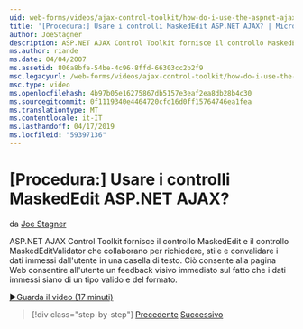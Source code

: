 ```yaml
---
uid: web-forms/videos/ajax-control-toolkit/how-do-i-use-the-aspnet-ajax-maskededit-controls
title: '[Procedura:] Usare i controlli MaskedEdit ASP.NET AJAX? | Microsoft Docs'
author: JoeStagner
description: ASP.NET AJAX Control Toolkit fornisce il controllo MaskedEdit e il controllo MaskedEditValidator che funzionano insieme alla richiesta, lo stile e la convalida di d...
ms.author: riande
ms.date: 04/04/2007
ms.assetid: 806a8bfe-54be-4c96-8ffd-66303cc2b2f9
msc.legacyurl: /web-forms/videos/ajax-control-toolkit/how-do-i-use-the-aspnet-ajax-maskededit-controls
msc.type: video
ms.openlocfilehash: 4b97b05e16275867db5157e3eaf2ea8db28b4c30
ms.sourcegitcommit: 0f1119340e4464720cfd16d0ff15764746ea1fea
ms.translationtype: MT
ms.contentlocale: it-IT
ms.lasthandoff: 04/17/2019
ms.locfileid: "59397136"
---
```

# <a name="how-do-i-use-the-aspnet-ajax-maskededit-controls"></a>[Procedura:] Usare i controlli MaskedEdit ASP.NET AJAX?

da [Joe Stagner](https://github.com/JoeStagner)

ASP.NET AJAX Control Toolkit fornisce il controllo MaskedEdit e il controllo MaskedEditValidator che collaborano per richiedere, stile e convalidare i dati immessi dall'utente in una casella di testo. Ciò consente alla pagina Web consentire all'utente un feedback visivo immediato sul fatto che i dati immessi siano di un tipo valido e del formato.

[&#9654;Guarda il video (17 minuti)](https://channel9.msdn.com/Blogs/ASP-NET-Site-Videos/how-do-i-use-the-aspnet-ajax-maskededit-controls)

> [!div class="step-by-step"]
> [Precedente](how-do-i-use-the-aspnet-ajax-dropdown-control.md)
> [Successivo](how-do-i-use-the-aspnet-ajax-mutuallyexclusive-checkbox-extender.md)
